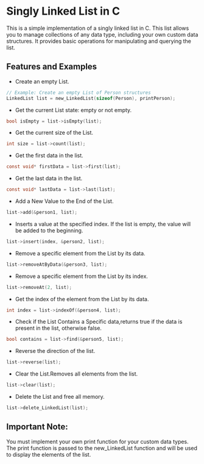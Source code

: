 # Singly Linked List in C

This is a simple implementation of a singly linked list in C. This list allows you to manage collections of any data type, including your own custom data structures. It provides basic operations for manipulating and querying the list.

## Features and Examples

  * Create an empty List.

  ```c
  // Example: Create an empty List of Person structures
  LinkedList list = new_LinkedList(sizeof(Person), printPerson);
  ```

  
  * Get the current List state: empty or not empty.

  ```c
  bool isEmpty = list->isEmpty(list);
  ```


  * Get the current size of the List.

  ```cpp
  int size = list->count(list);
  ```


  * Get the first data in the list.

  ```c
  const void* firstData = list->first(list);
  ```


  * Get the last data in the list.

  ```c
  const void* lastData = list->last(list);
  ```


  * Add a New Value to the End of the List.

  ```c
  list->add(&person1, list);
  ```


  * Inserts a value at the specified index. If the list is empty, the value will be added to the beginning.

  ```c
  list->insert(index, &person2, list);
  ```


  * Remove a specific element from the List by its data.

  ```c
  list->removeAtByData(&person3, list);
  ```


  * Remove a specific element from the List by its index.

  ```c
  list->removeAt(2, list);
  ```


  * Get the index of the element from the List by its data.

  ```c
  int index = list->indexOf(&person4, list);
  ```


  * Check if the List Contains a Specific data,returns true if the data is present in the list, otherwise false.

  ```c
  bool contains = list->find(&person5, list);
  ```


  * Reverse the direction of the list.

  ```c
  list->reverse(list);
  ```


  * Clear the List.Removes all elements from the list.

  ```c
  list->clear(list);
  ```


  * Delete the List and free all memory.

  ```c
  list->delete_LinkedList(list);
  ```

## Important Note:
  You must implement your own print function for your custom data types. The print function is passed to the new_LinkedList function and will be used to display the elements of the list.
